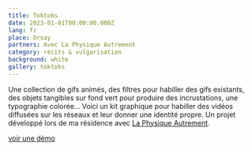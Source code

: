 ```yaml
---
title: Toktoks
date: 2023-01-01T00:00:00.000Z
lang: fr
place: Orsay
partners: Avec La Physique Autrement
category: récits & vulgarisation
background: white
gallery: toktoks
---
```

Une collection de gifs animés, des filtres pour habiller des gifs existants, des objets tangibles sur fond vert pour produire des incrustations, une typographie colorée… Voici un kit graphique pour habiller des vidéos diffusées sur les réseaux et leur donner une identité propre. Un projet développé lors de ma résidence avec [La Physique Autrement](https://hebergement.universite-paris-saclay.fr/supraconductivite/projet/toktoks/).

[voir une démo](https://youtu.be/uIqkitE1gqQ?feature=shared)